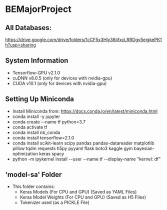 # BEMajorProject

## All Databases:
https://drive.google.com/drive/folders/1cCF5x3Hly36iifxcLRRDgv5ejgkePK1h?usp=sharing

## System Information
- Tensorflow-GPU v2.1.0
- cuDNN v8.0.5 (only for devices with nvidia-gpu)
- CUDA v10.1 (only for devices with nvidia-gpu)

## Setting Up Miniconda
- Install Miniconda from: https://docs.conda.io/en/latest/miniconda.html
- conda install -y jupyter
- conda create --name tf python=3.7
- conda activate tf
- conda install nb_conda
- conda install tensorflow=2.1.0
- conda install scikit-learn scipy pandas pandas-datareader matplotlib pillow tqdm requests h5py pyyaml flask boto3 kaggle gym bayesian-optimization keras spacy
- python -m ipykernel install --user --name tf --display-name "kernel: df"

## 'model-sa' Folder
- This folder contains:
  - Keras Models (For CPU and GPU) (Saved as YAML Files)
  - Keras Model Weights (For CPU and GPU) (Saved as H5 Files)
  - Tokenizer used (as a PICKLE File)
